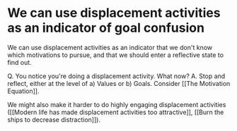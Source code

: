 # We can use displacement activities as an indicator of goal confusion
We can use displacement activities as an indicator that we don't know which motivations to pursue, and that we should enter a reflective state to find out.

Q. You notice you're doing a displacement activity. What now?
A. Stop and reflect, either at the level of a) Values or b) Goals. Consider [[The Motivation Equation]].

We might also make it harder to do highly engaging displacement activities ([[Modern life has made displacement activities too attractive]], [[Burn the ships to decrease distraction]]).

<!-- #p1 -->

<!-- {BearID:6FC6F7CB-AE58-44D7-98CF-63827F33820F-11937-000019D91E69A71B} -->
